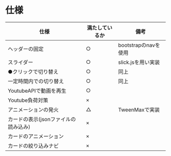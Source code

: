 # 仕様

|仕様|満たしているか|備考|
|---|---|---|
|ヘッダーの固定|○|bootstrapのnavを使用|
|スライダー|○|slick.jsを用い実装|
|●クリックで切り替え|○|同上|
|一定時間内での切り替え|○|同上|
|YoutubeAPIで動画を再生|○|
|Youtube負荷対策|×|
|アニメーションの発火|△|TweenMaxで実装|
|カードの表示(jsonファイルの読み込み)|×|
|カードのアニメーション|×|
|カードの絞り込みナビ|×|